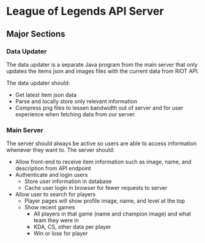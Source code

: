 # League of Legends API Server

## Major Sections

### Data Updater
The data updater is a separate Java program from the main server
that only updates the items json and images files with the
current data from RIOT API.

The data updater should:
- Get latest item json data
- Parse and locally store only relevant information
- Compress png files to lessen bandwidth out of server and for user experience when fetching data from our server.

### Main Server
The server should always be active so users are able to access
information whenever they want to.
The server should:
- Allow front-end to receive item information such as
image, name, and description from API endpoint
- Authenticate and login users
  - Store user information in database
  - Cache user login in browser for fewer requests to server
- Allow user to search for players
  - Player pages will show profile image, name, and level at the top
  - Show recent games
    - All players in that game (name and champion image) and what
    team they were in
    - KDA, CS, other data per player
    - Win or lose for player